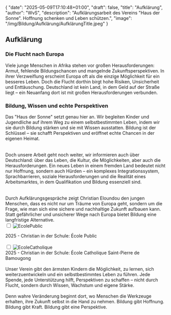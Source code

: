 {
    "date": "2025-05-09T17:10:48+01:00",
    "draft": false,
    "title": "Aufklärung",
    "author": "WvS",
    "description": "Aufklärungsarbeit des Vereins \"Haus der Sonne\". Hoffnung schenken und Leben schützen.",
    "image": "/img/Bildung/Aufklärung/AufklärungTitle.jpeg"
}

## Aufklärung
### Die Flucht nach Europa
Viele junge Menschen in Afrika stehen vor großen Herausforderungen: Armut, fehlende Bildungschancen und mangelnde Zukunftsperspektiven. In ihrer Verzweiflung erscheint Europa oft als die einzige Möglichkeit für ein besseres Leben. Doch die Flucht dorthin birgt hohe Risiken, Unsicherheit und Enttäuschung. Deutschland ist kein Land, in dem Geld auf der Straße liegt – ein Neuanfang dort ist mit großen Herausforderungen verbunden.  

### Bildung, Wissen und echte Perspektiven
Das "Haus der Sonne" setzt genau hier an. Wir begleiten Kinder und Jugendliche auf ihrem Weg zu einem selbstbestimmten Leben, indem wir sie durch Bildung stärken und sie mit Wissen ausstatten. Bildung ist der Schlüssel – sie schafft Perspektiven und eröffnet echte Chancen in der eigenen Heimat.  
<br>
<br>
Doch unsere Arbeit geht noch weiter, wir informieren auch über Deutschland: über das Leben, die Kultur, die Möglichkeiten, aber auch die Herausforderungen. Ein neues Leben in einem fremden Land bedeutet nicht nur Hoffnung, sondern auch Hürden – ein komplexes Integrationssystem, Sprachbarrieren, soziale Herausforderungen und die Realität eines Arbeitsmarktes, in dem Qualifikation und Bildung essenziell sind.  
<br>
<br>
Durch Aufklärungsgespräche zeigt Christian Eloundou den jungen Menschen, dass es nicht nur um Träume von Europa geht, sondern um die Frage, wie man sich eine sichere und nachhaltige Zukunft aufbauen kann. Statt gefährlicher und unsicherer Wege nach Europa bietet Bildung eine langfristige Alternative.  
<input type="checkbox" id="expand-image1" />
<label for="expand-image1">
  <img class="img-centered" src="/img/Bildung/Aufklärung/EcolePublic2.jpeg#imagemd" alt="EcolePublic" />
</label>
<div class="img-caption">2025 - Christian in der Schule: École Public</div>
<br>
<input type="checkbox" id="expand-image2" />
<label for="expand-image2">
  <img class="img-centered" src="/img/Bildung/Aufklärung/EcoleCatholique (3).jpeg#imagemd" alt="EcoleCatholique" />
</label>
<div class="img-caption">2025 - Christian in der Schule: École Catholique Saint-Pierre de Bamougong</div>
<br>
Unser Verein gibt den ärmsten Kindern die Möglichkeit, zu lernen, sich weiterzuentwickeln und ein selbstbestimmtes Leben zu führen. Jede Spende, jede Unterstützung hilft, Perspektiven zu schaffen – nicht durch Flucht, sondern durch Wissen, Wachstum und eigene Stärke.  
<br>
<br>
Denn wahre Veränderung beginnt dort, wo Menschen die Werkzeuge erhalten, ihre Zukunft selbst in die Hand zu nehmen. Bildung gibt Hoffnung. Bildung gibt Kraft. Bildung gibt eine Perspektive.  
<br>